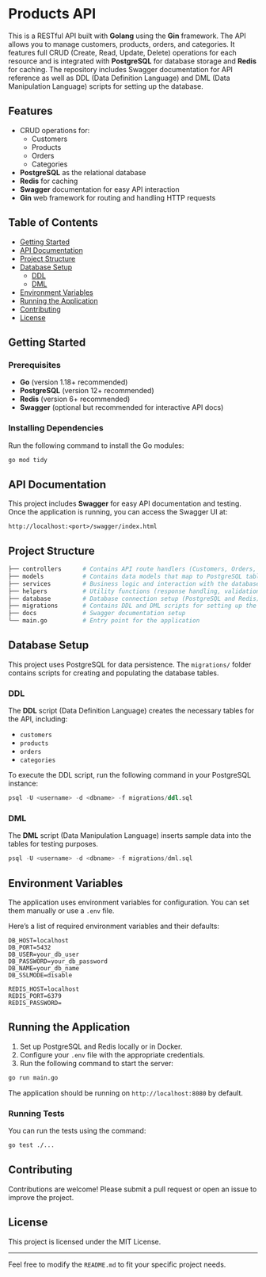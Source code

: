 # Products API

This is a RESTful API built with **Golang** using the **Gin** framework. The API allows you to manage customers, products, orders, and categories. It features full CRUD (Create, Read, Update, Delete) operations for each resource and is integrated with **PostgreSQL** for database storage and **Redis** for caching. The repository includes Swagger documentation for API reference as well as DDL (Data Definition Language) and DML (Data Manipulation Language) scripts for setting up the database.

## Features

- CRUD operations for:
  - Customers
  - Products
  - Orders
  - Categories
- **PostgreSQL** as the relational database
- **Redis** for caching
- **Swagger** documentation for easy API interaction
- **Gin** web framework for routing and handling HTTP requests

## Table of Contents

- [Getting Started](#getting-started)
- [API Documentation](#api-documentation)
- [Project Structure](#project-structure)
- [Database Setup](#database-setup)
  - [DDL](#ddl)
  - [DML](#dml)
- [Environment Variables](#environment-variables)
- [Running the Application](#running-the-application)
- [Contributing](#contributing)
- [License](#license)

## Getting Started

### Prerequisites

- **Go** (version 1.18+ recommended)
- **PostgreSQL** (version 12+ recommended)
- **Redis** (version 6+ recommended)
- **Swagger** (optional but recommended for interactive API docs)

### Installing Dependencies

Run the following command to install the Go modules:

```bash
go mod tidy
```

## API Documentation

This project includes **Swagger** for easy API documentation and testing. Once the application is running, you can access the Swagger UI at:

```
http://localhost:<port>/swagger/index.html
```

## Project Structure

```bash
├── controllers      # Contains API route handlers (Customers, Orders, Products, Categories)
├── models           # Contains data models that map to PostgreSQL tables
├── services         # Business logic and interaction with the database
├── helpers          # Utility functions (response handling, validation, etc.)
├── database         # Database connection setup (PostgreSQL and Redis)
├── migrations       # Contains DDL and DML scripts for setting up the database
├── docs             # Swagger documentation setup
└── main.go          # Entry point for the application
```

## Database Setup

This project uses PostgreSQL for data persistence. The `migrations/` folder contains scripts for creating and populating the database tables.

### DDL

The **DDL** script (Data Definition Language) creates the necessary tables for the API, including:

- `customers`
- `products`
- `orders`
- `categories`

To execute the DDL script, run the following command in your PostgreSQL instance:

```sql
psql -U <username> -d <dbname> -f migrations/ddl.sql
```

### DML

The **DML** script (Data Manipulation Language) inserts sample data into the tables for testing purposes.

```sql
psql -U <username> -d <dbname> -f migrations/dml.sql
```

## Environment Variables

The application uses environment variables for configuration. You can set them manually or use a `.env` file.

Here’s a list of required environment variables and their defaults:

```env
DB_HOST=localhost
DB_PORT=5432
DB_USER=your_db_user
DB_PASSWORD=your_db_password
DB_NAME=your_db_name
DB_SSLMODE=disable

REDIS_HOST=localhost
REDIS_PORT=6379
REDIS_PASSWORD=
```

## Running the Application

1. Set up PostgreSQL and Redis locally or in Docker.
2. Configure your `.env` file with the appropriate credentials.
3. Run the following command to start the server:

```bash
go run main.go
```

The application should be running on `http://localhost:8080` by default.

### Running Tests

You can run the tests using the command:

```bash
go test ./...
```

## Contributing

Contributions are welcome! Please submit a pull request or open an issue to improve the project.

## License

This project is licensed under the MIT License.

---

Feel free to modify the `README.md` to fit your specific project needs.